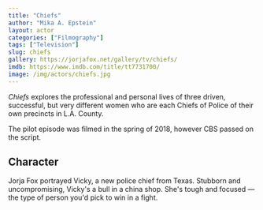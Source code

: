 ```yaml
---
title: "Chiefs"
author: "Mika A. Epstein"
layout: actor
categories: ["Filmography"]
tags: ["Television"]
slug: chiefs
gallery: https://jorjafox.net/gallery/tv/chiefs/
imdb: https://www.imdb.com/title/tt7731700/
image: /img/actors/chiefs.jpg
---
```


_Chiefs_ explores the professional and personal lives of three driven, successful, but very different women who are each Chiefs of Police of their own precincts in L.A. County.

The pilot episode was filmed in the spring of 2018, however CBS passed on the script.

## Character

Jorja Fox portrayed Vicky, a new police chief from Texas. Stubborn and uncompromising, Vicky's a bull in a china shop. She's tough and focused — the type of person you'd pick to win in a fight.
